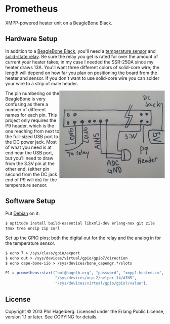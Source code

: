 # Prometheus

XMPP-powered heater unit on a BeagleBone Black.

## Hardware Setup

In addition to a
[BeagleBone Black](http://beagleboard.org/Products/BeagleBone%20Black),
you'll need a
[temperature sensor](https://www.adafruit.com/products/165) and
[solid-state relay](http://www.fotek.com.hk/solid/SSR-1.htm). Be sure
the relay you get is rated for over the amount of current your heater
takes; in my case I needed the SSR-25DA since my heater draws
13A. You'll want three different colors of solid-core wire; the length
will depend on how far you plan on positioning the board from the
heater and sensor. If you don't want to use solid-core wire you can
solder your wire to a strip of male header.

<img src="pinout.jpg" align="right" />

The pin numbering on the BeagleBone is very confusing as there a
number of different names for each pin. This project only requires the
P9 header, which is the one reaching from next to the full-sized USB
port to the DC power jack. Most of what you need is at end near the
USB port, but you'll need to draw from the 3.3V pin at the other end,
(either pin second from the DC jack end of P9 will do) for the
temperature sensor.

## Software Setup

Put [Debian](http://elinux.org/BeagleBoardDebian#eMMC:_BeagleBone_Black) on it.

    $ aptitude install build-essential libxml2-dev erlang-nox git zile tmux tree unzip zip curl

Set up the GPIO pins; both the digital out for the relay and the
analog in for the temperature sensor.

```
$ echo 7 > /sys/class/gpio/export
$ echo out > /sys/devices/virtual/gpio/gpio7/direction
$ echo cape-bone-iio > /sys/devices/bone_capemgr.*/slots
```

```erlang
P1 = prometheus:start("bot@hagelb.org", "password", "xmpp1.hosted.im",
                      "/sys/devices/ocp.2/helper.14/AIN5",
                      "/sys/devices/virtual/gpio/gpio7/value").
```

## License

Copyright © 2013 Phil Hagelberg. Licensed under the Erlang
Public License, version 1.1 or later. See COPYING for details.

